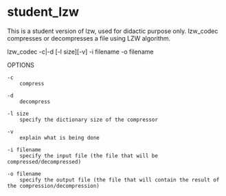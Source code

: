 # student_lzw
This is a student version of lzw, used for didactic purpose only.
lzw_codec compresses or decompresses a file using LZW algorithm.

lzw_codec -c|-d [-l size][-v] -i filename -o filename

OPTIONS

	-c 
	    compress

	-d
	    decompress

	-l size
	    specify the dictionary size of the compressor

	-v
	    explain what is being done

	-i filename
	    specify the input file (the file that will be compressed/decompressed)

	-o filename
	    specify the output file (the file that will contain the result of the compression/decompression)
